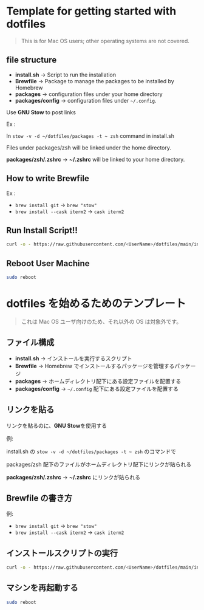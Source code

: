 # Template for getting started with dotfiles

> This is for Mac OS users; other operating systems are not covered.

## file structure

- **install.sh** → Script to run the installation
- **Brewfile** → Package to manage the packages to be installed by Homebrew
- **packages** → configuration files under your home directory
- **packages/config** → configuration files under `~/.config`.

Use **GNU Stow** to post links

Ex :

In `stow -v -d ~/dotfiles/packages -t ~ zsh` command in install.sh

Files under packages/zsh will be linked under the home directory.

**packages/zsh/.zshrc** → **~/.zshrc** will be linked to your home directory.

## How to write Brewfile

Ex :

- `brew install git` → `brew "stow"`
- `brew install --cask iterm2` → `cask iterm2`

## Run Install Script!!

```sh
curl -o - https://raw.githubusercontent.com/<UserName>/dotfiles/main/install.sh | sh
```

## Reboot User Machine

```sh
sudo reboot
```

# dotfiles を始めるためのテンプレート

> これは Mac OS ユーザ向けのため、それ以外の OS は対象外です。

## ファイル構成

- **install.sh** → インストールを実行するスクリプト
- **Brewfile** → Homebrew でインストールするパッケージを管理するパッケージ
- **packages** → ホームディレクトリ配下にある設定ファイルを配置する
- **packages/config** → `~/.config` 配下にある設定ファイルを配置する

## リンクを貼る

リンクを貼るのに、**GNU Stow**を使用する

例:

install.sh の `stow -v -d ~/dotfiles/packages -t ~ zsh` のコマンドで

packages/zsh 配下のファイルがホームディレクトリ配下にリンクが貼られる

**packages/zsh/.zshrc** → **~/.zshrc** にリンクが貼られる

## Brewfile の書き方

例:

- `brew install git` → `brew "stow"`
- `brew install --cask iterm2` → `cask iterm2`

## インストールスクリプトの実行

```sh
curl -o - https://raw.githubusercontent.com/<UserName>/dotfiles/main/install.sh | sh
```

## マシンを再起動する

```sh
sudo reboot
```

